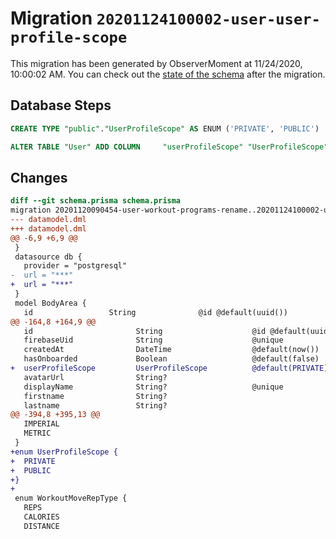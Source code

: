 # Migration `20201124100002-user-user-profile-scope`

This migration has been generated by ObserverMoment at 11/24/2020, 10:00:02 AM.
You can check out the [state of the schema](./schema.prisma) after the migration.

## Database Steps

```sql
CREATE TYPE "public"."UserProfileScope" AS ENUM ('PRIVATE', 'PUBLIC')

ALTER TABLE "User" ADD COLUMN     "userProfileScope" "UserProfileScope" NOT NULL DEFAULT E'PRIVATE'
```

## Changes

```diff
diff --git schema.prisma schema.prisma
migration 20201120090454-user-workout-programs-rename..20201124100002-user-user-profile-scope
--- datamodel.dml
+++ datamodel.dml
@@ -6,9 +6,9 @@
 }
 datasource db {
   provider = "postgresql"
-  url = "***"
+  url = "***"
 }
 model BodyArea {
   id                 String              @id @default(uuid())
@@ -164,8 +164,9 @@
   id                       String                    @id @default(uuid())
   firebaseUid              String                    @unique
   createdAt                DateTime                  @default(now())
   hasOnboarded             Boolean                   @default(false)
+  userProfileScope         UserProfileScope          @default(PRIVATE)
   avatarUrl                String?
   displayName              String?                   @unique
   firstname                String?
   lastname                 String?
@@ -394,8 +395,13 @@
   IMPERIAL
   METRIC
 }
+enum UserProfileScope {
+  PRIVATE
+  PUBLIC
+}
+
 enum WorkoutMoveRepType {
   REPS
   CALORIES
   DISTANCE
```



